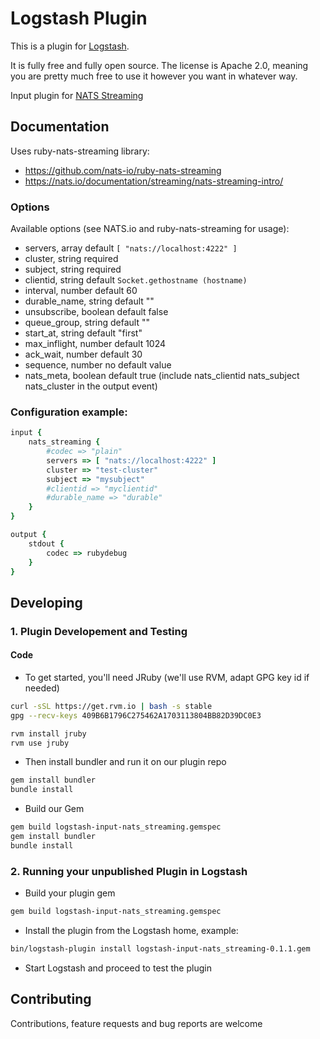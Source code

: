 # Logstash Plugin

This is a plugin for [Logstash](https://github.com/elastic/logstash).

It is fully free and fully open source. The license is Apache 2.0, meaning you
are pretty much free to use it however you want in whatever way.

Input plugin for [NATS Streaming](https://nats.io/documentation/streaming/nats-streaming-intro/)

## Documentation

Uses ruby-nats-streaming library:

- https://github.com/nats-io/ruby-nats-streaming
- https://nats.io/documentation/streaming/nats-streaming-intro/

### Options

Available options (see NATS.io and ruby-nats-streaming for usage):

- servers, array default `[ "nats://localhost:4222" ]`
- cluster, string required
- subject, string required
- clientid, string default `Socket.gethostname (hostname)`
- interval, number default 60
- durable_name, string default ""
- unsubscribe, boolean default false
- queue_group, string default ""
- start_at, string default "first"
- max_inflight, number default 1024
- ack_wait, number default 30
- sequence, number no default value
- nats_meta, boolean default true (include nats_clientid nats_subject nats_cluster in the output event)

### Configuration example:

```ruby
input {
	nats_streaming {
		#codec => "plain"
		servers => [ "nats://localhost:4222" ]
		cluster => "test-cluster"
		subject => "mysubject"
		#clientid => "myclientid"
		#durable_name => "durable"
	}
}

output {
	stdout {
		codec => rubydebug
	}
}
```

## Developing

### 1. Plugin Developement and Testing

#### Code

- To get started, you'll need JRuby (we'll use RVM, adapt GPG key id if needed)

```sh
curl -sSL https://get.rvm.io | bash -s stable
gpg --recv-keys 409B6B1796C275462A1703113804BB82D39DC0E3

rvm install jruby
rvm use jruby
```

- Then install bundler and run it on our plugin repo

```sh
gem install bundler
bundle install
```

- Build our Gem

```sh
gem build logstash-input-nats_streaming.gemspec
gem install bundler
bundle install
```

### 2. Running your unpublished Plugin in Logstash

- Build your plugin gem
```sh
gem build logstash-input-nats_streaming.gemspec
```
- Install the plugin from the Logstash home, example:
```sh
bin/logstash-plugin install logstash-input-nats_streaming-0.1.1.gem
```
- Start Logstash and proceed to test the plugin

## Contributing

Contributions, feature requests and bug reports are welcome
